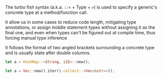 The turbo fish syntax (a.k.a. ``::<`` + Type + ``>``) is used to specify a generic's concrete type at a method/function call. 

It allow us in some cases to reduce code length, mitigating type annotations, or assign middle statement types without assigning it as the final one, and even when types can't be figured out at compile time, thus forcing manual type inference 

It follows the format of two angled brackets surrounding a concrete type and is usually state after double columns. 

```rust
let a = HashMap::<String, i32>::new();

let a = Vec::new().iter().collect::<Vec<&str>>();
```